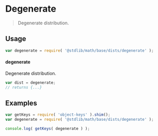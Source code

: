 # Degenerate

> Degenerate distribution.

<section class="usage">

## Usage

```javascript
var degenerate = require( '@stdlib/math/base/dists/degenerate' );
```

#### degenerate

Degenerate distribution.

```javascript
var dist = degenerate;
// returns {...}
```

</section>

<!-- /.usage -->

<section class="examples">

## Examples

<!-- TODO: better examples -->

```javascript
var getKeys = require( 'object-keys' ).shim();
var degenerate = require( '@stdlib/math/base/dists/degenerate' );

console.log( getKeys( degenerate ) );
```

</section>

<!-- /.examples -->

<section class="links">

</section>

<!-- /.links -->
